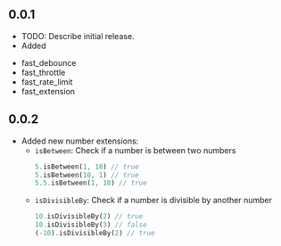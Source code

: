 ## 0.0.1

* TODO: Describe initial release.
* Added 
- fast_debounce
- fast_throttle
- fast_rate_limit
- fast_extension

## 0.0.2
* Added new number extensions:
  - `isBetween`: Check if a number is between two numbers
    ```dart
    5.isBetween(1, 10) // true
    5.isBetween(10, 1) // true
    5.5.isBetween(1, 10) // true
    ```
  - `isDivisibleBy`: Check if a number is divisible by another number
    ```dart
    10.isDivisibleBy(2) // true
    10.isDivisibleBy(3) // false
    (-10).isDivisibleBy(2) // true
    ```

